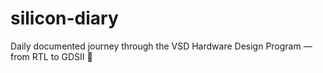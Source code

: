 # silicon-diary
Daily documented journey through the VSD Hardware Design Program — from RTL to GDSII 🚀
